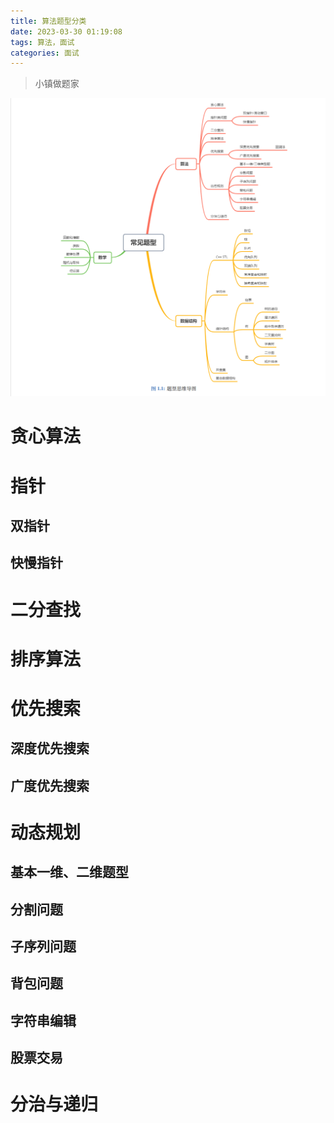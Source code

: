 ```yaml
---
title: 算法题型分类
date: 2023-03-30 01:19:08
tags: 算法，面试
categories: 面试
---
```

<blockquote class="blockquote-center">小镇做题家</blockquote>

<!-- more -->

![思维导图](/img/siweidaotu.png)

# 贪心算法
# 指针
## 双指针
## 快慢指针
# 二分查找
# 排序算法
# 优先搜索
## 深度优先搜索
## 广度优先搜索
# 动态规划
## 基本一维、二维题型
## 分割问题
## 子序列问题
## 背包问题
## 字符串编辑
## 股票交易
# 分治与递归



